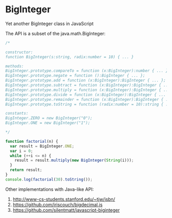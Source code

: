 BigInteger
==========

Yet another BigInteger class in JavaScript

The API is a subset of the java.math.BigInteger:

```javascript
/*

constructor:
function BigInteger(s:string, radix:number = 10) { ... }

methods:
BigInteger.prototype.compareTo = function (x:BigInteger):number { ... };
BigInteger.prototype.negate = function ():BigInteger { ... };
BigInteger.prototype.add = function (x:BigInteger):BigInteger { ... };
BigInteger.prototype.subtract = function (x:BigInteger):BigInteger { ... };
BigInteger.prototype.multiply = function (x:BigInteger):BigInteger { ... };
BigInteger.prototype.divide = function (x:BigInteger):BigInteger { ... };
BigInteger.prototype.remainder = function (x:BigInteger):BigInteger { ... };
BigInteger.prototype.toString = function (radix:number = 10):string { ... };

constants:
BigInteger.ZERO = new BigInteger("0");
BigInteger.ONE = new BigInteger("1");

*/

function factorial(n) {
  var result = BigInteger.ONE;
  var i = 0;
  while (++i <= n) {
    result = result.multiply(new BigInteger(String(i)));
  }
  return result;
}
console.log(factorial(30).toString());

```

Other implementations with Java-like API:
 1. http://www-cs-students.stanford.edu/~tjw/jsbn/
 2. https://github.com/iriscouch/bigdecimal.js
 3. https://github.com/silentmatt/javascript-biginteger
